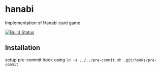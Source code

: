 # hanabi
Implementation of Hanabi card game

[![Build Status](https://travis-ci.org/jamespstrachan/hanabi.svg?branch=master)](https://travis-ci.org/jamespstrachan/hanabi)

## Installation

setup pre-commit hook using
`ln -s ../../pre-commit.sh .git/hooks/pre-commit`